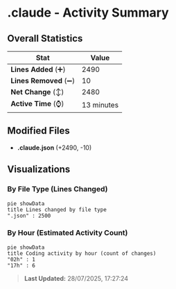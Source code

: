 # .claude - Activity Summary 

## Overall Statistics

| Stat                   | Value                                                             |
| ---------------------- | ----------------------------------------------------------------- |
| **Lines Added** (➕)   | 2490                                          |
| **Lines Removed** (➖) | 10                                        |
| **Net Change** (↕)    | 2480                |
| **Active Time** (⌚)   | 13 minutes |


## Modified Files
- **.claude.json** (+2490, -10)

## Visualizations

### By File Type (Lines Changed)

```mermaid
pie showData
title Lines changed by file type
".json" : 2500
```

### By Hour (Estimated Activity Count)

```mermaid
pie showData
title Coding activity by hour (count of changes)
"02h" : 1
"17h" : 6
```


> **Last Updated:** 28/07/2025, 17:27:24